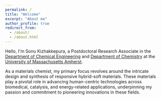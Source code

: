 ```yaml
---
permalink: /
title: "Welcome"
excerpt: "About me"
author_profile: true
redirect_from: 
  - /about/
  - /about.html
---
```


Hello, I'm Sonu Kizhakkepura, a Postdoctoral Research Associate in the [Department of Chemical Engineering](https://www.umass.edu/engineering/academics/departments/chemical-engineering) and [Department of Chemistry](https://www.umass.edu/chemistry/) at the [University of Massachusetts Amherst](https://www.umass.edu/). 

As a materials chemist, my primary focus revolves around the intricate design and synthesis of responsive hybrid-soft materials. These materials play a pivotal role in advancing human-centric technologies across biomedical, catalysis, and energy-related applications, underpinning my passion and commitment to pioneering innovations in these fields. 

